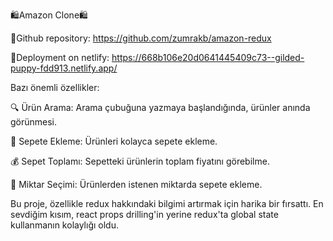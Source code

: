 🛍️Amazon Clone🛍️

🔗Github repository: https://github.com/zumrakb/amazon-redux 

🔗Deployment on netlify: https://668b106e20d0641445409c73--gilded-puppy-fdd913.netlify.app/ 

Bazı önemli özellikler:

🔍 Ürün Arama: Arama çubuğuna yazmaya başlandığında, ürünler anında görünmesi.

🛒 Sepete Ekleme: Ürünleri kolayca sepete ekleme.

💰 Sepet Toplamı: Sepetteki ürünlerin toplam fiyatını görebilme.

🔢 Miktar Seçimi: Ürünlerden istenen miktarda sepete ekleme.

Bu proje, özellikle redux hakkındaki bilgimi artırmak için harika bir fırsattı. En sevdiğim kısım, react props drilling'in yerine redux'ta global state kullanmanın kolaylığı oldu.
